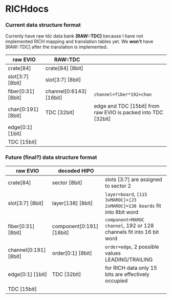 # RICHdocs
### Current data structure format
Currenly have raw tdc data bank **[RAW::TDC]** because I have not implemented RICH mapping and translation tables yet. We **won't** have [RAW::TDC] after the translation is implemented.

| raw EVIO | RAW::TDC ||
|----------|--------------|---|
| crate[84] | crate[84] [8bit]
| slot[3:7] [8bit] | slot[3:7] [8bit]
| fiber[0:31] [8bit] | channel[0:6143] [16bit] | `channel=fiber*192+chan`
| chan[0:191] [8bit] | TDC [32bit] | edge and TDC [15bit] from raw EVIO is packed into TDC [32bit]
| edge[0:1] [1bit]
| TDC [15bit]

### Future (final?) data structure format

| raw EVIO | decoded HIPO ||
|----------|--------------|---|
| crate[84] | sector [8bit] | slots [3:7] are assigned to sector 2
| slot[3:7] [8bit] | layer[138] [8bit] | `layer=board`, `[115 3xMAROC]+[23 2xMAROC]=138 boards` fit into 8bit word
| fiber[0:31] [8bit] | component[0:191] [16bit] | `component=MAROC channel`, 192 or 128 channels fit into 16 bit word
| channel[0:191] [8bit] | order[0:1] [8bit] | `order=edge`, 2 possible values LEADING/TRAILING
| edge[0:1] [1bit] | TDC [32bit] | for RICH data only 15 bits are effectively occupied
| TDC [15bit]
